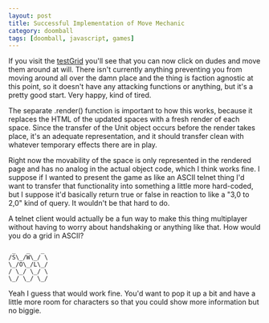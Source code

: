 ```yaml
---
layout: post
title: Successful Implementation of Move Mechanic
category: doomball
tags: [doomball, javascript, games]
---
```


If you visit the [testGrid](http://beardsley-james.github.io/doomball.testGrid.html) you'll see that you can now click on dudes and move them around at will. There isn't currently anything preventing you from moving around all over the damn place and the thing is faction agnostic at this point, so it doesn't have any attacking functions or anything, but it's a pretty good start. Very happy, kind of tired.

The separate .render() function is important to how this works, because it replaces the HTML of the updated spaces with a fresh render of each space. Since the transfer of the Unit object occurs before the render takes place, it's an adequate representation, and it should transfer clean with whatever temporary effects there are in play.

Right now the movability of the space is only represented in the rendered page and has no analog in the actual object code, which I think works fine. I suppose if I wanted to present the game as like an ASCII telnet thing I'd want to transfer that functionality into something a little more hard-coded, but I suppose it'd basically return true or false in reaction to like a "3,0 to 2,0" kind of query. It wouldn't be that hard to do.

A telnet client would actually be a fun way to make this thing multiplayer without having to worry about handshaking or anything like that. How would you do a grid in ASCII?

~~~
 _   _   _
/S\_/W\_/ \
\_/O\_/L\_/
/ \_/ \_/ \
\_/ \_/ \_/
~~~

Yeah I guess that would work fine. You'd want to pop it up a bit and have a little more room for characters so that you could show more information but no biggie.